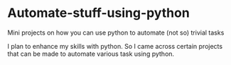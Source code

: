 # Automate-stuff-using-python
Mini projects on how you can use python to automate (not so) trivial tasks

I plan to enhance my skills with python. So I came across certain projects that can be made to automate various task using python.
